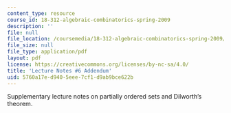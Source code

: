 ```yaml
---
content_type: resource
course_id: 18-312-algebraic-combinatorics-spring-2009
description: ''
file: null
file_location: /coursemedia/18-312-algebraic-combinatorics-spring-2009/5760a17ed9405eee7cf1d9ab9bce622b_MIT18_312S09_Lecture6.pdf
file_size: null
file_type: application/pdf
layout: pdf
license: https://creativecommons.org/licenses/by-nc-sa/4.0/
title: 'Lecture Notes #6 Addendum'
uid: 5760a17e-d940-5eee-7cf1-d9ab9bce622b
---
```

Supplementary lecture notes on partially ordered sets and Dilworth’s theorem.